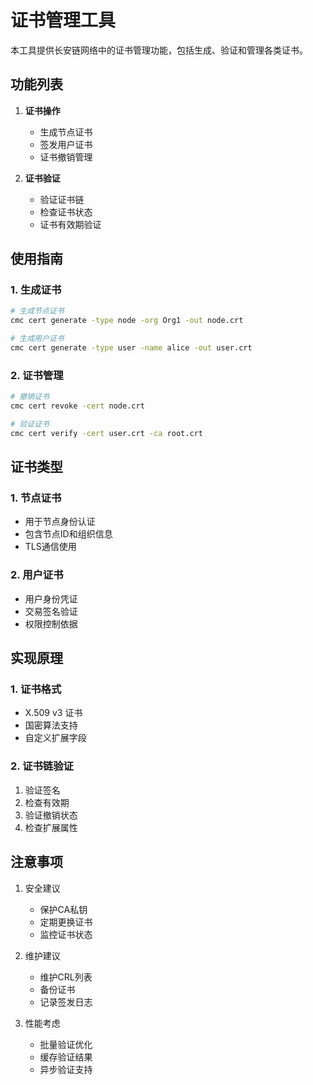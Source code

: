 # 证书管理工具

本工具提供长安链网络中的证书管理功能，包括生成、验证和管理各类证书。

## 功能列表

1. **证书操作**
   - 生成节点证书
   - 签发用户证书
   - 证书撤销管理

2. **证书验证**
   - 验证证书链
   - 检查证书状态
   - 证书有效期验证

## 使用指南

### 1. 生成证书
```bash
# 生成节点证书
cmc cert generate -type node -org Org1 -out node.crt

# 生成用户证书
cmc cert generate -type user -name alice -out user.crt
```

### 2. 证书管理
```bash
# 撤销证书
cmc cert revoke -cert node.crt

# 验证证书
cmc cert verify -cert user.crt -ca root.crt
```

## 证书类型

### 1. 节点证书
- 用于节点身份认证
- 包含节点ID和组织信息
- TLS通信使用

### 2. 用户证书
- 用户身份凭证
- 交易签名验证
- 权限控制依据

## 实现原理

### 1. 证书格式
- X.509 v3 证书
- 国密算法支持
- 自定义扩展字段

### 2. 证书链验证
1. 验证签名
2. 检查有效期
3. 验证撤销状态
4. 检查扩展属性

## 注意事项

1. 安全建议
   - 保护CA私钥
   - 定期更换证书
   - 监控证书状态

2. 维护建议
   - 维护CRL列表
   - 备份证书
   - 记录签发日志

3. 性能考虑
   - 批量验证优化
   - 缓存验证结果
   - 异步验证支持
